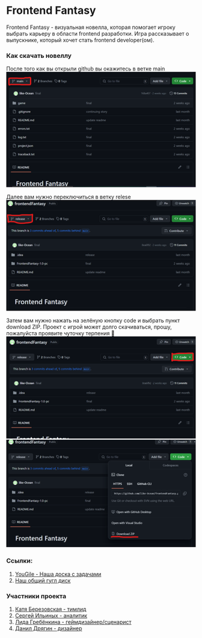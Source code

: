 
# Frontend Fantasy

Frontend Fantasy - визуальная новелла, которая помогает игроку выбрать карьеру в области frontend разработки. Игра рассказывает о выпускнике, который хочет стать frontend developer(ом).

### Как скачать новеллу
После того как вы открыли github вы окажитесь в ветке main
![Image alt](https://github.com/like-Ocean/frontendFantasy/blob/release/main.png)

Далее вам нужно переключиться в ветку relese
![Image alt](https://github.com/like-Ocean/frontendFantasy/blob/release/relese.png)

Затем вам нужно нажать на зелёную кнопку code и выбрать пункт download ZIP. Проект с игрой может долго скачиваться, прошу, пожалуйста проявите чуточку терпения **🙏**
![Image alt](https://github.com/like-Ocean/frontendFantasy/blob/release/code.png)
![Image alt](https://github.com/like-Ocean/frontendFantasy/blob/release/download.png)


### Ссылки:
 1. [YouGile - Наша доска с задачами](https://ru.yougile.com/team/3300a4a3d683/%D0%92%D0%B8%D0%B7%D1%83%D0%B0%D0%BB%D1%8C%D0%BD%D0%B0%D1%8F-%D0%BD%D0%BE%D0%B2%D0%B5%D0%BB%D0%BB%D0%B0)
 2. [Наш общий гугл диск ](https://drive.google.com/drive/folders/1G-MypVbuodpBIkmKJ93AYUa0HmLMhMb-)

### Участники проекта

 1. [Катя Березовская - тимлид](https://vk.com/itsme21)
 2. [Сергей Ильиных - аналитик](https://vk.com/un4g1vable)
 3. [Лида Гребёнкина - геймдизайнер/сценарист](https://vk.com/pyrica)
 4. [Данил Дрягин - дизайнер](https://vk.com/fikucb)

